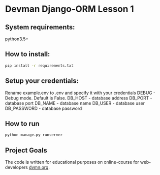 # Devman Django-ORM Lesson 1

## System requirements:
python3.5+

## How to install:

```bash
pip install -r requirements.txt
```

## Setup your credentials:
Rename example.env to .env and specify it with your credentials
DEBUG - Debug mode. Default is False.
DB_HOST - database address
DB_PORT - database port
DB_NAME - database name
DB_USER - database user
DB_PASSWORD - database password

## How to run

```bash
python manage.py runserver
```


## Project Goals
The code is written for educational purposes on online-course for web-developers [dvmn.org](dvmn.org).